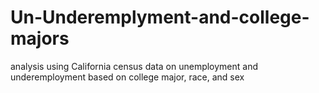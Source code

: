 # Un-Underemplyment-and-college-majors
analysis using California census data on unemployment and underemployment based on college major, race, and sex
